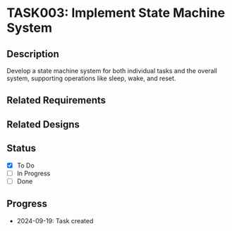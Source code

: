 # TASK003: Implement State Machine System

## Description
Develop a state machine system for both individual tasks and the overall system, supporting operations like sleep, wake, and reset.

## Related Requirements
<!-- Add related requirement documents here -->

## Related Designs
<!-- Add related design documents here -->

## Status
- [x] To Do
- [ ] In Progress
- [ ] Done

## Progress
- 2024-09-19: Task created
